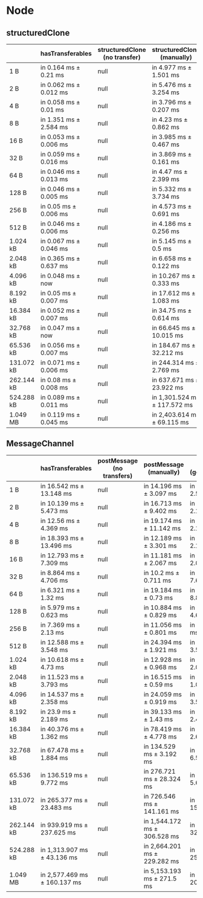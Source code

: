 # Node

## structuredClone

|            | hasTransferables       | structuredClone (no transfer) | structuredClone (manually)   | structuredClone (getTransferables) | structuredClone (getTransferable*) |
| ---------- | ---------------------- | ----------------------------- | ---------------------------- | ---------------------------------- | ---------------------------------- |
| 1 B        | in 0.164 ms ± 0.21 ms  | null                          | in 4.977 ms ± 1.501 ms       | in 4.163 ms ± 0.647 ms             | in 7.078 ms ± 3.96 ms              |
| 2 B        | in 0.062 ms ± 0.012 ms | null                          | in 5.476 ms ± 3.254 ms       | in 3.909 ms ± 0.295 ms             | in 3.938 ms ± 0.293 ms             |
| 4 B        | in 0.058 ms ± 0.01 ms  | null                          | in 3.796 ms ± 0.207 ms       | in 3.898 ms ± 0.292 ms             | in 3.956 ms ± 0.382 ms             |
| 8 B        | in 1.351 ms ± 2.584 ms | null                          | in 4.23 ms ± 0.862 ms        | in 5.845 ms ± 3.911 ms             | in 4.069 ms ± 0.302 ms             |
| 16 B       | in 0.053 ms ± 0.006 ms | null                          | in 3.985 ms ± 0.467 ms       | in 3.903 ms ± 0.257 ms             | in 6.385 ms ± 5.202 ms             |
| 32 B       | in 0.059 ms ± 0.016 ms | null                          | in 3.869 ms ± 0.161 ms       | in 11.922 ms ± 6.684 ms            | in 3.554 ms ± 0.299 ms             |
| 64 B       | in 0.046 ms ± 0.013 ms | null                          | in 4.47 ms ± 2.399 ms        | in 3.802 ms ± 0.798 ms             | in 5.221 ms ± 3.316 ms             |
| 128 B      | in 0.046 ms ± 0.005 ms | null                          | in 5.332 ms ± 3.734 ms       | in 3.699 ms ± 0.252 ms             | in 3.732 ms ± 0.179 ms             |
| 256 B      | in 0.05 ms ± 0.006 ms  | null                          | in 4.573 ms ± 0.691 ms       | in 3.939 ms ± 0.173 ms             | in 4.205 ms ± 0.651 ms             |
| 512 B      | in 0.046 ms ± 0.006 ms | null                          | in 4.186 ms ± 0.256 ms       | in 5.951 ms ± 3.105 ms             | in 4.619 ms ± 0.043 ms             |
| 1.024 kB   | in 0.067 ms ± 0.046 ms | null                          | in 5.145 ms ± 0.5 ms         | in 5.548 ms ± 0.261 ms             | in 5.942 ms ± 0.196 ms             |
| 2.048 kB   | in 0.365 ms ± 0.637 ms | null                          | in 6.658 ms ± 0.122 ms       | in 7.722 ms ± 0.112 ms             | in 10.202 ms ± 2.118 ms            |
| 4.096 kB   | in 0.048 ms ± now      | null                          | in 10.267 ms ± 0.333 ms      | in 12.65 ms ± 1.102 ms             | in 15.199 ms ± 1.266 ms            |
| 8.192 kB   | in 0.05 ms ± 0.007 ms  | null                          | in 17.612 ms ± 1.083 ms      | in 21.655 ms ± 1.442 ms            | in 24.737 ms ± 1.068 ms            |
| 16.384 kB  | in 0.052 ms ± 0.007 ms | null                          | in 34.75 ms ± 0.614 ms       | in 42.071 ms ± 3.138 ms            | in 46.215 ms ± 0.307 ms            |
| 32.768 kB  | in 0.047 ms ± now      | null                          | in 66.645 ms ± 10.015 ms     | in 82.182 ms ± 5.855 ms            | in 90.881 ms ± 0.377 ms            |
| 65.536 kB  | in 0.056 ms ± 0.007 ms | null                          | in 184.67 ms ± 32.212 ms     | in 154.691 ms ± 0.433 ms           | in 177.151 ms ± 1.004 ms           |
| 131.072 kB | in 0.071 ms ± 0.006 ms | null                          | in 244.314 ms ± 2.769 ms     | in 305.404 ms ± 1.139 ms           | in 348.06 ms ± 1.732 ms            |
| 262.144 kB | in 0.08 ms ± 0.008 ms  | null                          | in 637.671 ms ± 23.922 ms    | in 822.145 ms ± 107.189 ms         | in 921.46 ms ± 72.801 ms           |
| 524.288 kB | in 0.089 ms ± 0.011 ms | null                          | in 1,301.524 ms ± 117.572 ms | in 1,496.782 ms ± 24.87 ms         | in 1,745.063 ms ± 91.469 ms        |
| 1.049 MB   | in 0.119 ms ± 0.045 ms | null                          | in 2,403.614 ms ± 69.115 ms  | in 2,936.535 ms ± 128.412 ms       | in 3,323.917 ms ± 163.355 ms       |

## MessageChannel

|            | hasTransferables             | postMessage (no transfers) | postMessage (manually)       | postMessage (getTransferable*) | postMessage (getTransferables) |
| ---------- | ---------------------------- | -------------------------- | ---------------------------- | ------------------------------ | ------------------------------ |
| 1 B        | in 16.542 ms ± 13.148 ms     | null                       | in 14.196 ms ± 3.097 ms      | in 14.333 ms ± 2.525 ms        | in 14.543 ms ± 2.426 ms        |
| 2 B        | in 10.139 ms ± 5.473 ms      | null                       | in 16.713 ms ± 9.402 ms      | in 13.623 ms ± 2.183 ms        | in 13.885 ms ± 2.032 ms        |
| 4 B        | in 12.56 ms ± 4.369 ms       | null                       | in 19.174 ms ± 11.142 ms     | in 13.072 ms ± 2.122 ms        | in 13.067 ms ± 2.147 ms        |
| 8 B        | in 18.393 ms ± 13.496 ms     | null                       | in 12.189 ms ± 3.301 ms      | in 12.481 ms ± 2.191 ms        | in 14.162 ms ± 3.671 ms        |
| 16 B       | in 12.793 ms ± 7.309 ms      | null                       | in 11.181 ms ± 2.067 ms      | in 12.122 ms ± 2.003 ms        | in 15.653 ms ± 6.643 ms        |
| 32 B       | in 8.864 ms ± 4.706 ms       | null                       | in 10.2 ms ± 0.711 ms        | in 16.94 ms ± 7.694 ms         | in 18.925 ms ± 7.482 ms        |
| 64 B       | in 6.321 ms ± 1.32 ms        | null                       | in 19.184 ms ± 0.73 ms       | in 24.278 ms ± 8.822 ms        | in 24.421 ms ± 2.299 ms        |
| 128 B      | in 5.979 ms ± 0.623 ms       | null                       | in 10.884 ms ± 0.829 ms      | in 14.422 ms ± 4.601 ms        | in 16.491 ms ± 7.467 ms        |
| 256 B      | in 7.369 ms ± 2.13 ms        | null                       | in 11.056 ms ± 0.801 ms      | in 19.05 ms ± 7.26 ms          | in 14.91 ms ± 5.236 ms         |
| 512 B      | in 12.588 ms ± 3.548 ms      | null                       | in 24.394 ms ± 1.921 ms      | in 28.197 ms ± 3.555 ms        | in 30.677 ms ± 9.367 ms        |
| 1.024 kB   | in 10.618 ms ± 4.73 ms       | null                       | in 12.928 ms ± 0.968 ms      | in 17.407 ms ± 2.086 ms        | in 16.407 ms ± 2.085 ms        |
| 2.048 kB   | in 11.523 ms ± 3.793 ms      | null                       | in 16.515 ms ± 0.59 ms       | in 18.733 ms ± 1.031 ms        | in 18.666 ms ± 2.089 ms        |
| 4.096 kB   | in 14.537 ms ± 2.358 ms      | null                       | in 24.059 ms ± 0.919 ms      | in 29.014 ms ± 3.533 ms        | in 27.05 ms ± 2.331 ms         |
| 8.192 kB   | in 23.9 ms ± 2.189 ms        | null                       | in 39.133 ms ± 1.43 ms       | in 46.196 ms ± 2.424 ms        | in 43.147 ms ± 2.091 ms        |
| 16.384 kB  | in 40.376 ms ± 1.362 ms      | null                       | in 78.419 ms ± 4.778 ms      | in 90.323 ms ± 2.626 ms        | in 86.019 ms ± 3.834 ms        |
| 32.768 kB  | in 67.478 ms ± 1.884 ms      | null                       | in 134.529 ms ± 3.192 ms     | in 169.522 ms ± 6.563 ms       | in 159.492 ms ± 8.101 ms       |
| 65.536 kB  | in 136.519 ms ± 9.772 ms     | null                       | in 276.721 ms ± 28.324 ms    | in 307.299 ms ± 5.645 ms       | in 287.103 ms ± 1.827 ms       |
| 131.072 kB | in 265.377 ms ± 23.483 ms    | null                       | in 726.546 ms ± 141.161 ms   | in 855.556 ms ± 159.5 ms       | in 816.354 ms ± 144.49 ms      |
| 262.144 kB | in 939.919 ms ± 237.625 ms   | null                       | in 1,544.172 ms ± 306.528 ms | in 1,865.429 ms ± 329.608 ms   | in 1,803.229 ms ± 357.96 ms    |
| 524.288 kB | in 1,313.907 ms ± 43.136 ms  | null                       | in 2,664.201 ms ± 229.282 ms | in 3,110.536 ms ± 258.46 ms    | in 3,039.003 ms ± 321.557 ms   |
| 1.049 MB   | in 2,577.469 ms ± 160.137 ms | null                       | in 5,153.193 ms ± 271.5 ms   | in 6,000.545 ms ± 203.819 ms   | in 5,785.675 ms ± 336.111 ms   |
